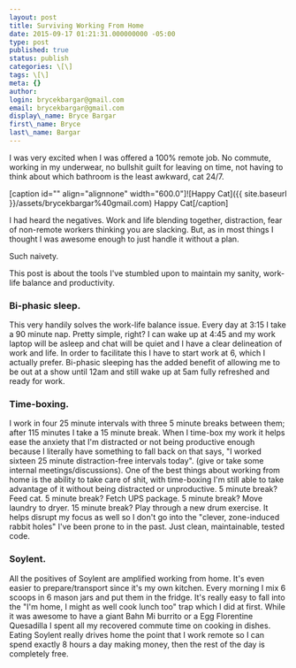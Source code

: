 ```yaml
---
layout: post
title: Surviving Working From Home
date: 2015-09-17 01:21:31.000000000 -05:00
type: post
published: true
status: publish
categories: \[\]
tags: \[\]
meta: {}
author:
login: brycekbargar@gmail.com
email: brycekbargar@gmail.com
display\_name: Bryce Bargar
first\_name: Bryce
last\_name: Bargar
---
```


I was very excited when I was offered a 100% remote job. No commute, working in my underwear, no bullshit guilt for leaving on time, not having to think about which bathroom is the least awkward, cat 24/7\.

\[caption id="" align="alignnone" width="600.0"\]![Happy Cat]({{ site.baseurl }}/assets/brycekbargar%40gmail.com) Happy Cat\[/caption\] 

I had heard the negatives. Work and life blending together, distraction, fear of non-remote workers thinking you are slacking. But, as in most things I thought I was awesome enough to just handle it without a plan.

Such naivety.

This post is about the tools I've stumbled upon to maintain my sanity, work-life balance and productivity.

### Bi-phasic sleep.

This very handily solves the work-life balance issue. Every day at 3:15 I take a 90 minute nap. Pretty simple, right? I can wake up at 4:45 and my work laptop will be asleep and chat will be quiet and I have a clear delineation of work and life. In order to facilitate this I have to start work at 6, which I actually prefer. Bi-phasic sleeping has the added benefit of allowing me to be out at a show until 12am and still wake up at 5am fully refreshed and ready for work.

### Time-boxing.

I work in four 25 minute intervals with three 5 minute breaks between them; after 115 minutes I take a 15 minute break. When I time-box my work it helps ease the anxiety that I'm distracted or not being productive enough because I literally have something to fall back on that says, "I worked sixteen 25 minute distraction-free intervals today". (give or take some internal meetings/discussions). One of the best things about working from home is the ability to take care of shit, with time-boxing I'm still able to take advantage of it without being distracted or unproductive. 5 minute break? Feed cat. 5 minute break? Fetch UPS package. 5 minute break? Move laundry to dryer. 15 minute break? Play through a new drum exercise. It helps disrupt my focus as well so I don't go into the "clever, zone-induced rabbit holes" I've been prone to in the past. Just clean, maintainable, tested code.

### Soylent.

All the positives of Soylent are amplified working from home. It's even easier to prepare/transport since it's my own kitchen. Every morning I mix 6 scoops in 6 mason jars and put them in the fridge. It's really easy to fall into the "I'm home, I might as well cook lunch too" trap which I did at first. While it was awesome to have a giant Bahn Mi burrito or a Egg Florentine Quesadilla I spent all my recovered commute time on cooking in dishes. Eating Soylent really drives home the point that I work remote so I can spend exactly 8 hours a day making money, then the rest of the day is completely free.